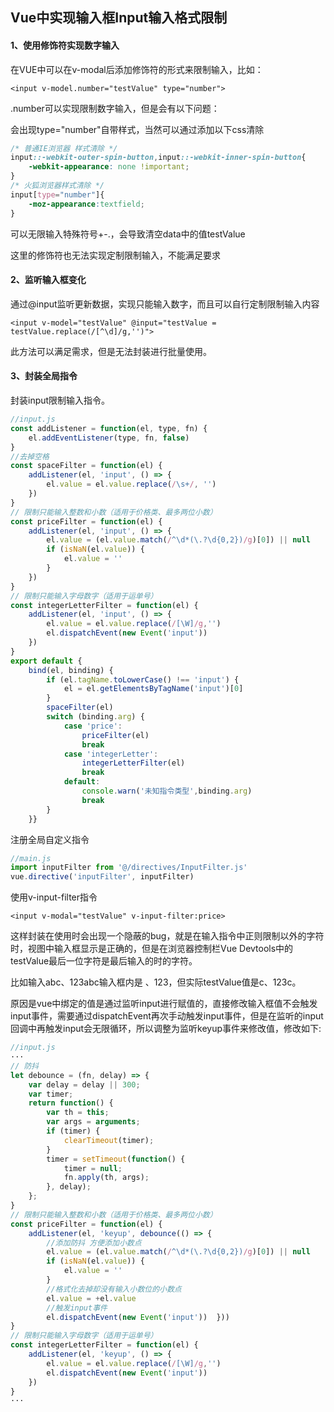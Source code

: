 ## Vue中实现输入框Input输入格式限制

#### **1、使用修饰符实现数字输入**

在VUE中可以在v-modal后添加修饰符的形式来限制输入，比如：

```vue
<input v-model.number="testValue" type="number">
```

.number可以实现限制数字输入，但是会有以下问题：

会出现type="number"自带样式，当然可以通过添加以下css清除

```css
/* 普通IE浏览器 样式清除 */
input::-webkit-outer-spin-button,input::-webkit-inner-spin-button{  
    -webkit-appearance: none !important;
}
/* 火狐浏览器样式清除 */
input[type="number"]{  
    -moz-appearance:textfield;
}
```

可以无限输入特殊符号+-.，会导致清空data中的值testValue

这里的修饰符也无法实现定制限制输入，不能满足要求

#### **2、监听输入框变化**

通过@input监听更新数据，实现只能输入数字，而且可以自行定制限制输入内容

```vue
<input v-model="testValue" @input="testValue = testValue.replace(/[^\d]/g,'')">
```

此方法可以满足需求，但是无法封装进行批量使用。

#### **3、封装全局指令**

封装input限制输入指令。

```js
//input.js
const addListener = function(el, type, fn) {  
    el.addEventListener(type, fn, false)
}
//去掉空格
const spaceFilter = function(el) {  
    addListener(el, 'input', () => {    
        el.value = el.value.replace(/\s+/, '')  
    })
}
// 限制只能输入整数和小数（适用于价格类、最多两位小数）
const priceFilter = function(el) {  
    addListener(el, 'input', () => {    
        el.value = (el.value.match(/^\d*(\.?\d{0,2})/g)[0]) || null    
        if (isNaN(el.value)) {      
            el.value = ''    
        }  
    })
}
// 限制只能输入字母数字（适用于运单号）
const integerLetterFilter = function(el) {  
    addListener(el, 'input', () => {    
        el.value = el.value.replace(/[\W]/g,'')
        el.dispatchEvent(new Event('input'))  
    })
}
export default {  
    bind(el, binding) {    
        if (el.tagName.toLowerCase() !== 'input') {      
            el = el.getElementsByTagName('input')[0]    
        }    
        spaceFilter(el)    
        switch (binding.arg) {      
            case 'price':        
                priceFilter(el)        
                break      
            case 'integerLetter':        
                integerLetterFilter(el)        
                break      
            default:        
                console.warn('未知指令类型',binding.arg)        
                break    
        }  
    }}
```

注册全局自定义指令

```js
//main.js
import inputFilter from '@/directives/InputFilter.js'
vue.directive('inputFilter', inputFilter)
```

使用v-input-filter指令

```vue
<input v-modal="testValue" v-input-filter:price>
```

这样封装在使用时会出现一个隐蔽的bug，就是在输入指令中正则限制以外的字符时，视图中输入框显示是正确的，但是在浏览器控制栏Vue Devtools中的testValue最后一位字符是最后输入的时的字符。

比如输入abc、123abc输入框内是 、123，但实际testValue值是c、123c。

原因是vue中绑定的值是通过监听input进行赋值的，直接修改输入框值不会触发input事件，需要通过dispatchEvent再次手动触发input事件，但是在监听的input回调中再触发input会无限循环，所以调整为监听keyup事件来修改值，修改如下:

```js
//input.js
···
// 防抖
let debounce = (fn, delay) => {
    var delay = delay || 300;
    var timer;
    return function() {
        var th = this;
        var args = arguments;
        if (timer) {      
            clearTimeout(timer);    
        }    
        timer = setTimeout(function() {      
            timer = null;      
            fn.apply(th, args);    
        }, delay);  
    };
}
// 限制只能输入整数和小数（适用于价格类、最多两位小数）
const priceFilter = function(el) {  
    addListener(el, 'keyup', debounce(() => {
        //添加防抖 方便添加小数点    
        el.value = (el.value.match(/^\d*(\.?\d{0,2})/g)[0]) || null
        if (isNaN(el.value)) {      
            el.value = ''    
        }
        //格式化去掉却没有输入小数位的小数点    
        el.value = +el.value
        //触发input事件    
        el.dispatchEvent(new Event('input'))  }))
}
// 限制只能输入字母数字（适用于运单号）
const integerLetterFilter = function(el) {  
    addListener(el, 'keyup', () => {    
        el.value = el.value.replace(/[\W]/g,'')    
        el.dispatchEvent(new Event('input'))  
    })
}
···
```





